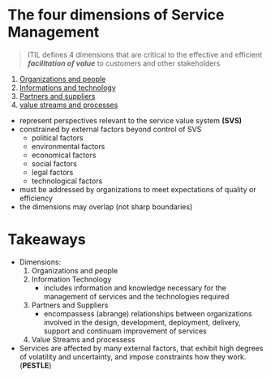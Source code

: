 # The four dimensions of Service Management

> ITIL defines 4 dimensions that are critical to the effective and efficient _**facilitation of value**_ to customers and other stakeholders

1. [Organizations and people](./Organizations%20and%20people.md)
2. [Informations and technology](./Information%20and%20technology.md)
3. [Partners and suppliers](./Partners%20and%20suppliers.md)
4. [value streams and processes](./Value%20Streams%20and%20Processes.md)

- represent perspectives relevant to the service value system **(SVS)**
- constrained by external factors beyond control of SVS
    - political factors
    - environmental factors
    - economical factors
    - social factors
    - legal factors
    - technological factors
- must be addressed by organizations to meet expectations of quality or efficiency
- the dimensions may overlap (not sharp boundaries)

# Takeaways
- Dimensions: 
    1. Organizations and people
    2. Information Technology
        - includes information and knowledge necessary for the management of services and the technologies required
    3. Partners and Suppliers
        - encompassess (abrange) relationships between organizations involved in the design, development, deployment, delivery, support and continuam improvement of services
    4. Value Streams and processess
- Services are affected by many external factors, that exhibit high degrees of volatility and uncertainty, and impose constraints how they work. (**PESTLE**)